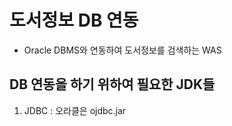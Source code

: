 # 도서정보 DB 연동
* Oracle DBMS와 연동하여 도서정보를 검색하는 WAS

## DB 연동을 하기 위하여 필요한 JDK들
1. JDBC : 오라클은 ojdbc.jar
















